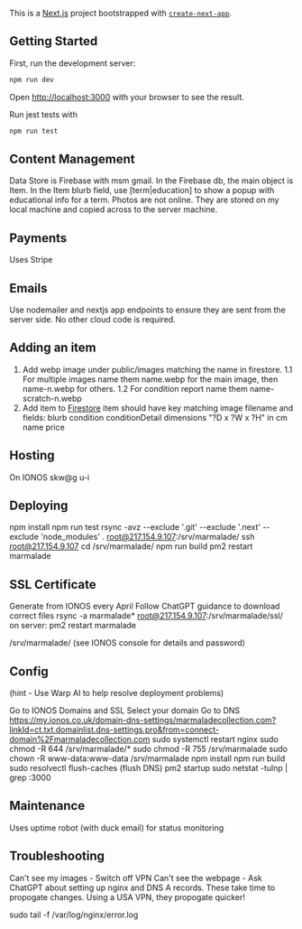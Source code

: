 This is a [Next.js](https://nextjs.org) project bootstrapped with [`create-next-app`](https://nextjs.org/docs/app/api-reference/cli/create-next-app).

## Getting Started

First, run the development server:

```bash
npm run dev
```

Open [http://localhost:3000](http://localhost:3000) with your browser to see the result.

Run jest tests with

```bash
npm run test
```

## Content Management
Data Store is Firebase with msm gmail.
In the Firebase db, the main object is Item. In the Item blurb field, use [term|education] to show a popup with
educational info for a term.
Photos are not online. They are stored on my local machine and 
copied across to the server machine.

## Payments
Uses Stripe

## Emails
Use nodemailer and nextjs app endpoints to ensure they are sent from the server side.
No other cloud code is required.

## Adding an item
1. Add webp image under public/images matching the name in firestore.
  1.1 For multiple images name them name.webp for the main image, then name-n.webp for others.
  1.2 For condition report name them name-scratch-n.webp
1. Add item to [Firestore](https://console.firebase.google.com/u/3/project/marmalade-collection/firestore/databases/-default-/data/~2Fitem~2Ftable-2)
    item should have key matching image filename and fields:
        blurb
        condition
        conditionDetail
        dimensions "?D x ?W x ?H" in cm
        name
        price

## Hosting
On IONOS skw@g u-i

## Deploying
npm install
npm run test
rsync -avz --exclude '.git' --exclude '.next' --exclude 'node_modules' . root@217.154.9.107:/srv/marmalade/
ssh root@217.154.9.107
cd /srv/marmalade/
npm run build
pm2 restart marmalade

## SSL Certificate
Generate from IONOS every April
Follow ChatGPT guidance to download correct files
rsync -a marmalade* root@217.154.9.107:/srv/marmalade/ssl/
on server: pm2 restart marmalade

/srv/marmalade/
(see IONOS console for details and password)

## Config
(hint - Use Warp AI to help resolve deployment problems)

Go to IONOS Domains and SSL 
Select your domain
Go to DNS
https://my.ionos.co.uk/domain-dns-settings/marmaladecollection.com?linkId=ct.txt.domainlist.dns-settings.pro&from=connect-domain%2Fmarmaladecollection.com
sudo systemctl restart nginx
sudo chmod -R 644 /srv/marmalade/*
sudo chmod -R 755 /srv/marmalade
sudo chown -R www-data:www-data /srv/marmalade
npm install
npm run build
sudo resolvectl flush-caches     (flush DNS)
pm2 startup
sudo netstat -tulnp | grep :3000

## Maintenance
Uses uptime robot (with duck email) for status monitoring

## Troubleshooting
Can't see my images - Switch off VPN
Can't see the webpage - Ask ChatGPT about setting up nginx and DNS A records.  These take time to propogate changes. Using a USA VPN, they propogate quicker!

sudo tail -f /var/log/nginx/error.log



